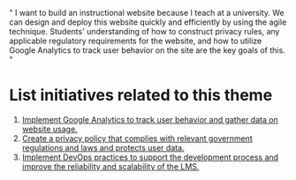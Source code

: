 " I want to build an instructional website because I teach at a university. We can design and deploy this website quickly 
and efficiently by using the agile technique. Students' understanding of how to construct privacy rules, any applicable 
regulatory requirements for the website, and how to utilize Google Analytics to track user behavior on the site are the 
key goals of this. "


# List initiatives related to this theme

1. [Implement Google Analytics to track user behavior and gather data on website usage.](/documentation/templates/theme/initiatives/initiative_template.md)
2. [Create a privacy policy that complies with relevant government regulations and laws and protects user data.](/documentation/templates/theme/initiatives/initiative_template_2.md)
3. [Implement DevOps practices to support the development process and improve the reliability and scalability of the LMS.](/documentation/templates/theme/initiatives/initiative_template_3.md)

